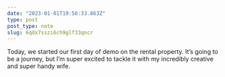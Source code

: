 ```yaml
---
date: "2023-01-01T19:56:33.863Z"
type: post 
post_type: note
slug: 6qdx7sszi6ch9glf33qncr
---
```

Today, we started our first day of demo on the rental property. It’s going to be a journey, but I’m super excited to tackle it with my incredibly creative and super handy wife. 
